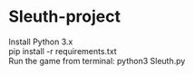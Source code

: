 # Sleuth-project
Install Python 3.x  <br/>
pip install -r requirements.txt <br/>
Run the game from terminal: python3 Sleuth.py <br/>
